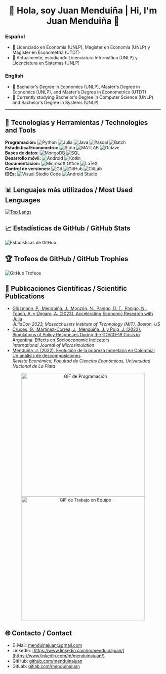 <h1 align="center">👋 Hola, soy Juan Menduiña | Hi, I'm Juan Menduiña 👋</h1>

### Español
- 🔭 Licenciado en Economía (UNLP), Magíster en Economía (UNLP) y Magíster en Econometría (UTDT)
- 🌱 Actualmente, estudiando Licenciatura Informática (UNLP) y Licenciatura en Sistemas (UNLP)

### English
- 🔭 Bachelor's Degree in Economics (UNLP), Master's Degree in Economics (UNLP), and Master's Degree in Econometrics (UTDT)
- 🌱 Currently studying Bachelor's Degree in Computer Science (UNLP) and Bachelor's Degree in Systems (UNLP)

---

## 🚀 Tecnologías y Herramientas / Technologies and Tools
**Programación:** 
![Python](https://img.shields.io/badge/Python-3776AB?style=flat-square&logo=python&logoColor=white) 
![Julia](https://img.shields.io/badge/Julia-9558B2?style=flat-square&logo=julia&logoColor=white)
![Java](https://img.shields.io/badge/Java-007396?style=flat-square&logo=java&logoColor=white) 
![Pascal](https://img.shields.io/badge/Pascal-00599C?style=flat-square&logo=pascal&logoColor=white) 
![Batch](https://img.shields.io/badge/Batch-4D4D4D?style=flat-square&logo=windows-terminal&logoColor=white)<br>
**Estadística/Econometría:** 
![Stata](https://img.shields.io/badge/Stata-1A558F?style=flat-square&logo=stata&logoColor=white) 
![MATLAB](https://img.shields.io/badge/MATLAB-0076A8?style=flat-square&logo=mathworks&logoColor=white) 
![Octave](https://img.shields.io/badge/Octave-0790C0?style=flat-square&logo=octave&logoColor=white)<br>
**Bases de datos:** 
![MongoDB](https://img.shields.io/badge/MongoDB-47A248?style=flat-square&logo=mongodb&logoColor=white) 
![SQL](https://img.shields.io/badge/SQL-4479A1?style=flat-square&logo=sqlite&logoColor=white)<br>
**Desarrollo móvil:** 
![Android](https://img.shields.io/badge/Android-3DDC84?style=flat-square&logo=android&logoColor=white) 
![Kotlin](https://img.shields.io/badge/Kotlin-7F52FF?style=flat-square&logo=kotlin&logoColor=white)<br>
**Documentación:** 
![Microsoft Office](https://img.shields.io/badge/Microsoft%20Office-D83B01?style=flat-square&logo=microsoft-office&logoColor=white) 
![LaTeX](https://img.shields.io/badge/LaTeX-008080?style=flat-square&logo=latex&logoColor=white)<br>
**Control de versiones:** 
![Git](https://img.shields.io/badge/Git-F05032?style=flat-square&logo=git&logoColor=white) 
![GitHub](https://img.shields.io/badge/GitHub-181717?style=flat-square&logo=github&logoColor=white) 
![GitLab](https://img.shields.io/badge/GitLab-FC6D26?style=flat-square&logo=gitlab&logoColor=white)<br>
**IDEs:** 
![Visual Studio Code](https://img.shields.io/badge/Visual%20Studio%20Code-007ACC?style=flat-square&logo=visual-studio-code&logoColor=white) 
![Android Studio](https://img.shields.io/badge/Android%20Studio-3DDC84?style=flat-square&logo=android-studio&logoColor=white)<br>

## 📊 Lenguajes más utilizados / Most Used Lenguages
[![Top Langs](https://github-readme-stats.vercel.app/api/top-langs/?username=menduinajuan&layout=compact&theme=radical&cache_seconds=3600)](https://github.com/anuraghazra/github-readme-stats)

## 📈 Estadísticas de GitHub / GitHub Stats
![Estadísticas de GitHub](https://github-readme-stats.vercel.app/api?username=menduinajuan&show_icons=true&theme=radical)

## 🏆 Trofeos de GitHub / GitHub Trophies
![GitHub Trofeos](https://github-profile-trophy.vercel.app/?username=menduinajuan&theme=monokai&cache_seconds=3600)

## 📝 Publicaciones Científicas / Scientific Publications

- [Glüzmann, P., Menduiña, J., Monzón, N., Panigo, D. T., Panigo, N., Tcach, A. y Úngaro, A. (2023). Accelerating Economic Research with Julia](http://dx.doi.org/10.13140/RG.2.2.32709.05604)<br>
  *JuliaCon 2023, Massachusets Institute of Technology (MIT), Boston, US*
- [Cruces, G., Martínez-Correa, J., Menduiña, J. y Puig, J. (2022). Simulations of Policy Responses During the COVID-19 Crisis in Argentina: Effects on Socioeconomic Indicators](https://www.microsimulation.pub/articles/00269)<br>
  *International Journal of Microsimulation*
- [Menduiña, J. (2022). Evolución de la pobreza monetaria en Colombia: Un análisis de descomposiciones](https://doi.org/10.24215/18521649e026)<br>
  *Revista Económica, Facultad de Ciencias Económicas, Universidad Nacional de La Plata*

<div align="center">
    <img src="https://media.giphy.com/media/qgQUggAC3Pfv687qPC/giphy.gif" alt="GIF de Programación" width="400">
    <img src="https://media1.giphy.com/media/v1.Y2lkPTc5MGI3NjExbGZ5OHRiOHJjdnY2NXFzMXp4dGk2ejhib3Z0YzBpOGRpYTVwdDhiciZlcD12MV9pbnRlcm5hbF9naWZfYnlfaWQmY3Q9Zw/11IRfBXYw64gZW/giphy.gif" alt="GIF de Trabajo en Equipo" width="400">
</div>

## 🌐 Contacto / Contact
- E-Mail: [menduinajuan@gmail.com](mailto:menduinajuan@gmail.com)
- LinkedIn: [https://www.linkedin.com/in/menduinajuan/](https://www.linkedin.com/in/menduinajuan/)
- GitHub: [github.com/menduinajuan](https://github.com/menduinajuan)
- GitLab: [gitlab.com/menduinajuan](https://gitlab.com/menduinajuan)